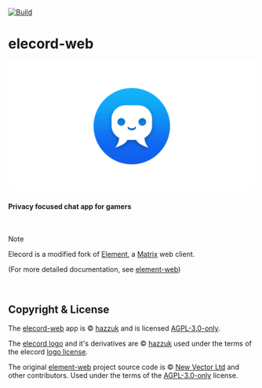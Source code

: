 [![Build](https://github.com/elecordapp/elecord-web/actions/workflows/build.yml/badge.svg)](https://github.com/elecordapp/elecord-web/actions/workflows/build.yml)

# elecord-web

<img src="https://github.com/elecordapp/elecord-web/raw/master/res/themes/element/img/logos/opengraph.png">

#### Privacy focused chat app for gamers

<br>

> [!NOTE]
> Elecord is a modified fork of [Element](https://element.io/), a [Matrix](https://matrix.org/) web client.
> 
> (For more detailed documentation, see [element-web](https://github.com/element-hq/element-web))

<br>

## Copyright & License

The [elecord-web](https://github.com/elecordapp/elecord-web) app is © [hazzuk](https://github.com/hazzuk) and is licensed [AGPL-3.0-only](https://github.com/elecordapp/elecord-web/blob/master/LICENSE-AGPL-3.0).

The [elecord logo](https://github.com/elecordapp/elecord-web/blob/master/res/vector-icons/1240x600.png) and it's derivatives are © [hazzuk](https://github.com/hazzuk) used under the terms of the elecord [logo license](https://github.com/elecordapp/elecord-web/blob/master/LOGO_LICENSE.txt).

The original [element-web](https://github.com/element-hq/element-web) project source code is © [New Vector Ltd](https://element.io/) and other contributors. Used under the terms of the [AGPL-3.0-only](https://github.com/elecordapp/elecord-web/blob/master/LICENSE-AGPL-3.0) license.